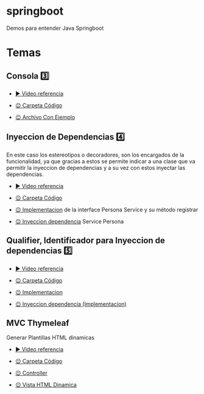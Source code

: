 # springboot
Demos para entender Java Springboot

# Temas
## Consola 3️⃣

 * [▶️ Video referencia](https://www.youtube.com/watch?v=mCogBfNIFvg&list=PLvimn1Ins-40wR4PC-YtTQ5TKt3vRrVwl&index=3)

 * [😉 Carpeta Código ](./DemoConsola/)
 * [😉 Archivo Con Ejemplo](./DemoConsola/src/main/java/com/faber/DemoConsolaApplication.java)

 ## Inyeccion de Dependencias 4️⃣

 En este caso los estereotipos o decoradores, son los encargados de la funcionalidad, ya que gracias a estos
 se permite indicar a una clase que va permitir la inyeccion de dependencias y a su vez con estos inyectar
 las dependencias.

  * [▶️ Video referencia](https://www.youtube.com/watch?v=sLY9umEahso&list=PLvimn1Ins-40wR4PC-YtTQ5TKt3vRrVwl&index=4)

 * [😉 Carpeta Código ](./DemoInyeccionDependencias/src/main/java/com/faber/)
 * [😉 Implementacion](./DemoInyeccionDependencias/src/main/java/com/faber/service/PersonaServiceImpl.java)
 de la interface Persona Service y su método registrar
 * [😉 Inyeccion dependencia](./DemoInyeccionDependencias/src/main/java/com/faber/DemoInyeccionDependenciasApplication.java)  Service Persona

##  Qualifier, Identificador para Inyeccion de dependencias 5️⃣

  * [▶️ Video referencia](https://www.youtube.com/watch?v=MC9BwnURnfg&list=PLvimn1Ins-40wR4PC-YtTQ5TKt3vRrVwl&index=5)

 * [😉 Carpeta Código ](./DemoInyeccionDependencias/src/main/java/com/faber/)
 * [😉 Implementacion](./DemoInyeccionDependencias/src/main/java/com/faber/repository/PersonaRepoImpl2.java)
 * [😉 Inyeccion dependencia (Implementacion)](./DemoInyeccionDependencias/src/main/java/com/faber/service/PersonaServiceImpl.java) 

## MVC Thymeleaf

Generar Plantillas HTML dinamicas
* [▶️ Video referencia](https://www.youtube.com/watch?v=elz3vXttR-Q&list=PLvimn1Ins-40wR4PC-YtTQ5TKt3vRrVwl&index=6)


 * [😉 Carpeta Código ](./DemoWebThymeleafMVC/src/main)
 * [😉 Controller](./DemoWebThymeleafMVC/src/main/java/com/faber/controller/DemoController.java)
 * [😉 Vista HTML Dinamica](./DemoWebThymeleafMVC/src/main/resources/templates/greeting.html)